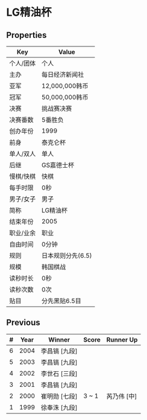 # LG精油杯

## Properties

| Key | Value |
| --- | ----- |
| 个人/团体 | 个人 |
| 主办 | 每日经济新闻社 |
| 亚军 | 12,000,000韩币 |
| 冠军 | 50,000,000韩币 |
| 决赛 | 挑战赛决赛 |
| 决赛番数 | 5番胜负 |
| 创办年份 | 1999 |
| 前身 | 泰克仑杯 |
| 单人/双人 | 单人 |
| 后继 | GS嘉德士杯 |
| 慢棋/快棋 | 快棋 |
| 每手时限 | 0秒 |
| 男子/女子 | 男子 |
| 简称 | LG精油杯 |
| 结束年份 | 2005 |
| 职业/业余 | 职业 |
| 自由时间 | 0分钟 |
| 规则 | 日本规则分先(6.5) |
| 规模 | 韩国棋战 |
| 读秒时长 | 0秒 |
| 读秒次数 | 0次 |
| 贴目 | 分先黑贴6.5目 |

## Previous

| # | Year | Winner | Score | Runner Up |
| --- | --- | --- | --- | --- |
| 6 | 2004 | 李昌镐 [九段] |  |  |
| 5 | 2003 | 李昌镐 [九段] |  |  |
| 4 | 2002 | 李世石 [三段] |  |  |
| 3 | 2001 | 李昌镐 [九段] |  |  |
| 2 | 2000 | 崔明勋 [七段] | 3 ~ 1 | 芮乃伟 [中] |
| 1 | 1999 | 徐奉洙 [九段] |  |  |

